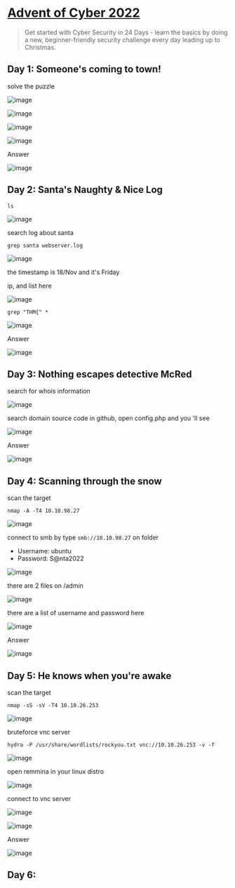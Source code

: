# [Advent of Cyber 2022](https://tryhackme.com/room/adventofcyber4)

> Get started with Cyber Security in 24 Days - learn the basics by doing a new, beginner-friendly security challenge every day leading up to Christmas.

## Day 1: Someone's coming to town!

solve the puzzle

![image](https://user-images.githubusercontent.com/90561566/205416280-c63d70b8-36bb-44b1-bb81-da0a657897bd.png)

![image](https://user-images.githubusercontent.com/90561566/205416300-af226a24-8f77-4dec-89ba-cfbeb574b5a6.png)

![image](https://user-images.githubusercontent.com/90561566/205416313-faf9d4c0-c1f9-46a8-bd2a-a2da680e5858.png)

![image](https://user-images.githubusercontent.com/90561566/205416322-5402f760-6109-490f-b5a3-0473ba556426.png)

Answer

![image](https://user-images.githubusercontent.com/90561566/205416343-be501ada-0346-4f21-8910-7ea6341d99bf.png)

## Day 2: Santa's Naughty & Nice Log

```
ls
```

![image](https://user-images.githubusercontent.com/90561566/205416597-d2a1b63d-5e69-4478-a8b8-1b76ab9b6b11.png)

search log about santa

```
grep santa webserver.log
```

![image](https://user-images.githubusercontent.com/90561566/205427490-3867393d-72f1-4073-b528-b00f972c5b80.png)

the timestamp is 18/Nov and it's Friday

ip, and list here

![image](https://user-images.githubusercontent.com/90561566/205427623-0ec8d09d-6fb4-4eca-9eb0-34c61c1989c1.png)

```
grep "THM{" *
```

![image](https://user-images.githubusercontent.com/90561566/205427736-079208b8-495f-4e1a-af42-406df1d91714.png)

Answer

![image](https://user-images.githubusercontent.com/90561566/205427785-1ef4c4fd-1d8e-4c33-afed-7f8270198dff.png)

## Day 3: Nothing escapes detective McRed

search for whois information

![image](https://user-images.githubusercontent.com/90561566/205477673-6863c50e-0662-46a8-bd7a-d9ec0a8af0ec.png)

search domain source code in github, open config.php and you 'll see

![image](https://user-images.githubusercontent.com/90561566/205478123-48af054b-f185-494b-a98a-3b920b2a9487.png)

Answer

![image](https://user-images.githubusercontent.com/90561566/205478178-52c055fe-edb7-4c00-bc37-f1d95b962e73.png)

## Day 4: Scanning through the snow

scan the target

```
nmap -A -T4 10.10.98.27
```

![image](https://user-images.githubusercontent.com/90561566/205568647-600bfb5a-0775-4ac5-acc6-3f339c96f700.png)

connect to smb by type `smb://10.10.98.27` on folder

+ Username: ubuntu
+ Password: S@nta2022

![image](https://user-images.githubusercontent.com/90561566/205572532-6fd61e4f-12b3-4c8d-9a0f-7ac24eaf93c0.png)

there are 2 files on /admin

![image](https://user-images.githubusercontent.com/90561566/205573043-c151df54-752d-4a11-9a91-2aa5a17d2727.png)

there are a list of username and password here

![image](https://user-images.githubusercontent.com/90561566/205573719-5d3f27ca-eea5-4896-9cc0-28a80ea3ef8b.png)

Answer

![image](https://user-images.githubusercontent.com/90561566/205574145-c77ee6f4-1afa-44d7-b895-c593cb590830.png)

## Day 5: He knows when you're awake

scan the target

```
nmap -sS -sV -T4 10.10.26.253
```

![image](https://user-images.githubusercontent.com/90561566/205795643-91daec7e-efcc-4291-9c7b-a67fe71e8fa2.png)

bruteforce vnc server

```
hydra -P /usr/share/wordlists/rockyou.txt vnc://10.10.26.253 -v -f
```

![image](https://user-images.githubusercontent.com/90561566/205797695-6d81ea85-4c26-4742-a09f-898fa3a4a552.png)

open remmina in your linux distro

![image](https://user-images.githubusercontent.com/90561566/205795132-9531c268-cf0b-4a82-86cf-44efffb7d31d.png)

connect to vnc server

![image](https://user-images.githubusercontent.com/90561566/205798971-e266a51c-0d4a-4bd7-9e9e-a04cea387562.png)

![image](https://user-images.githubusercontent.com/90561566/205799727-05488110-d1cf-4b01-9c11-114db2e9a0ac.png)

Answer

![image](https://user-images.githubusercontent.com/90561566/205800560-70a54fce-4d8b-470c-a6ce-6ddd908759b5.png)

## Day 6:















